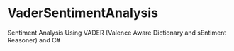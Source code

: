 # VaderSentimentAnalysis
Sentiment Analysis Using VADER (Valence Aware Dictionary and sEntiment Reasoner) and C#
